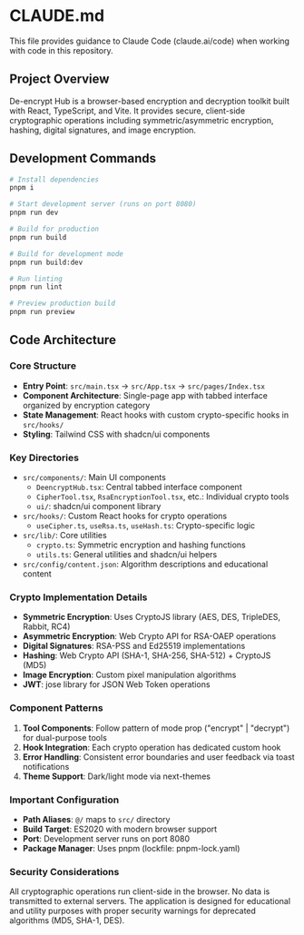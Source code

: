 # CLAUDE.md

This file provides guidance to Claude Code (claude.ai/code) when working with code in this repository.

## Project Overview

De-encrypt Hub is a browser-based encryption and decryption toolkit built with React, TypeScript, and Vite. It provides secure, client-side cryptographic operations including symmetric/asymmetric encryption, hashing, digital signatures, and image encryption.

## Development Commands

```bash
# Install dependencies
pnpm i

# Start development server (runs on port 8080)
pnpm run dev

# Build for production
pnpm run build

# Build for development mode
pnpm run build:dev

# Run linting
pnpm run lint

# Preview production build
pnpm run preview
```

## Code Architecture

### Core Structure
- **Entry Point**: `src/main.tsx` → `src/App.tsx` → `src/pages/Index.tsx`
- **Component Architecture**: Single-page app with tabbed interface organized by encryption category
- **State Management**: React hooks with custom crypto-specific hooks in `src/hooks/`
- **Styling**: Tailwind CSS with shadcn/ui components

### Key Directories

- `src/components/`: Main UI components
  - `DeencryptHub.tsx`: Central tabbed interface component
  - `CipherTool.tsx`, `RsaEncryptionTool.tsx`, etc.: Individual crypto tools
  - `ui/`: shadcn/ui component library
- `src/hooks/`: Custom React hooks for crypto operations
  - `useCipher.ts`, `useRsa.ts`, `useHash.ts`: Crypto-specific logic
- `src/lib/`: Core utilities
  - `crypto.ts`: Symmetric encryption and hashing functions
  - `utils.ts`: General utilities and shadcn/ui helpers
- `src/config/content.json`: Algorithm descriptions and educational content

### Crypto Implementation Details

- **Symmetric Encryption**: Uses CryptoJS library (AES, DES, TripleDES, Rabbit, RC4)
- **Asymmetric Encryption**: Web Crypto API for RSA-OAEP operations
- **Digital Signatures**: RSA-PSS and Ed25519 implementations
- **Hashing**: Web Crypto API (SHA-1, SHA-256, SHA-512) + CryptoJS (MD5)
- **Image Encryption**: Custom pixel manipulation algorithms
- **JWT**: jose library for JSON Web Token operations

### Component Patterns

1. **Tool Components**: Follow pattern of mode prop ("encrypt" | "decrypt") for dual-purpose tools
2. **Hook Integration**: Each crypto operation has dedicated custom hook
3. **Error Handling**: Consistent error boundaries and user feedback via toast notifications
4. **Theme Support**: Dark/light mode via next-themes

### Important Configuration

- **Path Aliases**: `@/` maps to `src/` directory
- **Build Target**: ES2020 with modern browser support
- **Port**: Development server runs on port 8080
- **Package Manager**: Uses pnpm (lockfile: pnpm-lock.yaml)

### Security Considerations

All cryptographic operations run client-side in the browser. No data is transmitted to external servers. The application is designed for educational and utility purposes with proper security warnings for deprecated algorithms (MD5, SHA-1, DES).